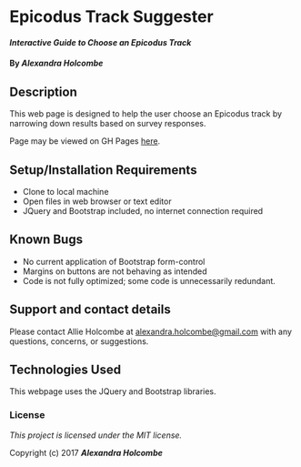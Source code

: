 # Epicodus Track Suggester

#### _Interactive Guide to Choose an Epicodus Track_

#### By _**Alexandra Holcombe**_

## Description

This web page is designed to help the user choose an Epicodus track by narrowing down results based on survey responses.

Page may be viewed on GH Pages [here](https://alexandraholcombe.github.io/cr-intro-week2/).

## Setup/Installation Requirements

* Clone to local machine
* Open files in web browser or text editor
* JQuery and Bootstrap included, no internet connection required

## Known Bugs

* No current application of Bootstrap form-control
* Margins on buttons are not behaving as intended
* Code is not fully optimized; some code is unnecessarily redundant.

## Support and contact details

Please contact Allie Holcombe at alexandra.holcombe@gmail.com with any questions, concerns, or suggestions.

## Technologies Used

This webpage uses the JQuery and Bootstrap libraries.

### License

*This project is licensed under the MIT license.*

Copyright (c) 2017 **_Alexandra Holcombe_**
